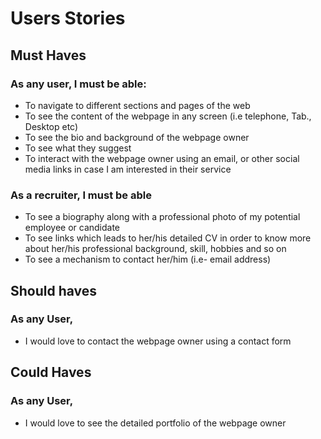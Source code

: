 # Users Stories
## Must Haves

### As any user, I must be able:

- To navigate to different sections and pages of the web
- To see the  content of the webpage in any screen (i.e telephone, Tab., Desktop etc)
- To see the bio and background of the webpage owner
- To see what they suggest
- To interact with the webpage owner using an email, or other social media links in case I am interested in their service

### As a recruiter, I must be able

- To see a biography along with a professional photo of my potential employee or candidate
- To see links which leads  to her/his detailed CV in order  to know more about  her/his  professional background, skill, hobbies and so on 
- To see a mechanism to contact her/him (i.e- email address)

## Should haves

### As any User, 
- I would love to contact the webpage owner using a contact form

## Could Haves

### As any User,
- I would love to see the detailed portfolio of the webpage owner